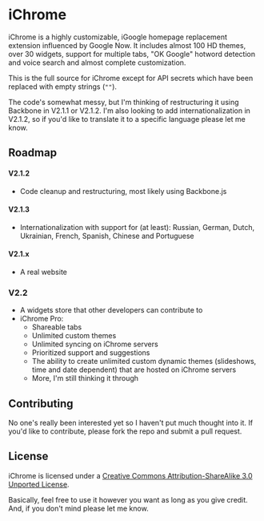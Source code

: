 # iChrome

iChrome is a highly customizable, iGoogle homepage replacement extension influenced by Google Now. It includes almost 100 HD themes, over 30 widgets, support for multiple tabs, "OK Google" hotword detection and voice search and almost complete customization.

This is the full source for iChrome except for API secrets which have been replaced with empty strings (`""`).

The code's somewhat messy, but I'm thinking of restructuring it using Backbone in V2.1.1 or V2.1.2.  I'm also looking to add internationalization in V2.1.2, so if you'd like to translate it to a specific language please let me know.

## Roadmap

#### V2.1.2
 - Code cleanup and restructuring, most likely using Backbone.js

#### V2.1.3
 - Internationalization with support for (at least): Russian, German, Dutch, Ukrainian, French, Spanish, Chinese and Portuguese 

#### V2.1.x
 - A real website

### V2.2
 - A widgets store that other developers can contribute to
 - iChrome Pro:
   - Shareable tabs
   - Unlimited custom themes
   - Unlimited syncing on iChrome servers
   - Prioritized support and suggestions
   - The ability to create unlimited custom dynamic themes (slideshows, time and date dependent) that are hosted on iChrome servers
   - More, I'm still thinking it through

## Contributing

No one's really been interested yet so I haven't put much thought into it.  If you'd like to contribute, please fork the repo and submit a pull request.

## License

iChrome is licensed under a [Creative Commons Attribution-ShareAlike 3.0 Unported License](http://creativecommons.org/licenses/by-sa/3.0/deed.en_US).

Basically, feel free to use it however you want as long as you give credit. And, if you don't mind please let me know.
